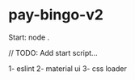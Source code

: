 # pay-bingo-v2

Start: node .


// TODO: Add start script...

1- eslint
2- material ui
3- css loader
